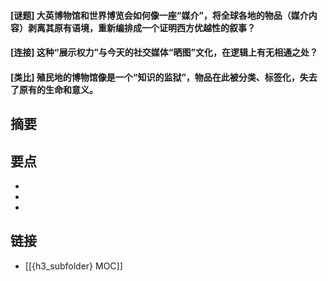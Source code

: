 #### [谜题] 大英博物馆和世界博览会如何像一座“媒介”，将全球各地的物品（媒介内容）剥离其原有语境，重新编排成一个证明西方优越性的叙事？


#### [连接] 这种“展示权力”与今天的社交媒体“晒图”文化，在逻辑上有无相通之处？


#### [类比] 殖民地的博物馆像是一个“知识的监狱”，物品在此被分类、标签化，失去了原有的生命和意义。


## 摘要


## 要点

- 
- 
- 

## 链接

- [[{h3_subfolder} MOC]]
